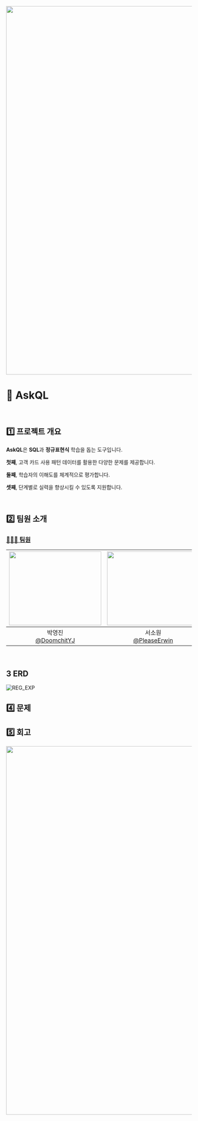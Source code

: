 <img src="https://capsule-render.vercel.app/api?type=waving&color=BDBDC8&height=150&section=header" width="1000" />

# 🔎 AskQL
</br>

## 1️⃣ 프로젝트 개요

**AskQL**은 **SQL**과 **정규표현식** 학습을 돕는 도구입니다.

**첫째**, 고객 카드 사용 패턴 데이터를 활용한 다양한 문제를 제공합니다.

**둘째**, 학습자의 이해도를 체계적으로 평가합니다.

**셋째**, 단계별로 실력을 향상시킬 수 있도록 지원합니다.

</br>

## 2️⃣ 팀원 소개

### [🙆🏻‍♂️ 팀원](#목차)


|<img src="https://avatars.githubusercontent.com/u/80048007?v=4" width="250" height="200"/>|<img src="https://avatars.githubusercontent.com/u/79669001?v=4?v=4" width="250" height="200"/>|<img src="https://avatars.githubusercontent.com/u/179544856?v=4" width="250" height="200"/>|<img src="https://avatars.githubusercontent.com/u/115103394?v=4" width="250" height="200"/>|
|:-:|:-:|:-:|:-:|
|박영진<br/>[@DoomchitYJ](https://github.com/DoomchitYJ)|서소원<br/>[@PleaseErwin](https://github.com/PleaseErwin)|이은준<br/>[@2EunJun](https://github.com/2EunJun)|이현정<br/>[@nanahj](https://github.com/nanahj)|

<br>



## 3️ ERD
![REG_EXP](https://github.com/user-attachments/assets/acf26ed8-fd2a-4c4b-ad59-7887ed9aab23)


    
## 4️⃣ 문제


    
## 5️⃣ 회고

<img src="https://capsule-render.vercel.app/api?type=waving&color=BDBDC8&height=150&section=footer" width="1000" />

